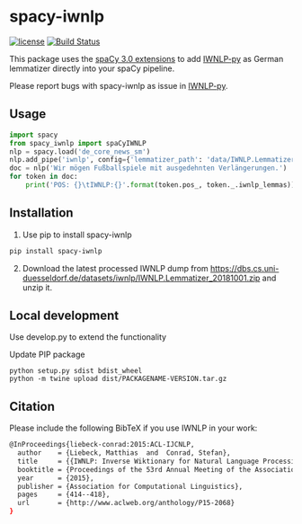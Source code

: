 # spacy-iwnlp
[![license](https://img.shields.io/github/license/mashape/apistatus.svg?maxAge=2592000)](https://github.com/Liebeck/spacy-iwnlp/master/LICENSE.md)
[![Build Status](https://api.travis-ci.org/Liebeck/spacy-iwnlp.svg?branch=master)](https://travis-ci.org/Liebeck/spacy-iwnlp)

This package uses the [spaCy 3.0 extensions](https://spacy.io/usage/processing-pipelines#extensions) to add [IWNLP-py](https://github.com/Liebeck/iwnlp-py) as German lemmatizer directly into your spaCy pipeline.

Please report bugs with spacy-iwnlp as issue in [IWNLP-py](https://github.com/Liebeck/iwnlp-py).


## Usage
``` python
import spacy
from spacy_iwnlp import spaCyIWNLP
nlp = spacy.load('de_core_news_sm')
nlp.add_pipe('iwnlp', config={'lemmatizer_path': 'data/IWNLP.Lemmatizer_20181001.json'})
doc = nlp('Wir mögen Fußballspiele mit ausgedehnten Verlängerungen.')
for token in doc:
    print('POS: {}\tIWNLP:{}'.format(token.pos_, token._.iwnlp_lemmas))
```

## Installation
1. Use pip to install spacy-iwnlp
``` bash
pip install spacy-iwnlp
```
2. Download the latest processed IWNLP dump from https://dbs.cs.uni-duesseldorf.de/datasets/iwnlp/IWNLP.Lemmatizer_20181001.zip and unzip it.

## Local development
Use develop.py to extend the functionality


Update PIP package

```
python setup.py sdist bdist_wheel 
python -m twine upload dist/PACKAGENAME-VERSION.tar.gz
```

## Citation
Please include the following BibTeX if you use IWNLP in your work:
``` bash
@InProceedings{liebeck-conrad:2015:ACL-IJCNLP,
  author    = {Liebeck, Matthias  and  Conrad, Stefan},
  title     = {{IWNLP: Inverse Wiktionary for Natural Language Processing}},
  booktitle = {Proceedings of the 53rd Annual Meeting of the Association for Computational Linguistics and the 7th International Joint Conference on Natural Language Processing (Volume 2: Short Papers)},
  year      = {2015},
  publisher = {Association for Computational Linguistics},
  pages     = {414--418},
  url       = {http://www.aclweb.org/anthology/P15-2068}
}
```